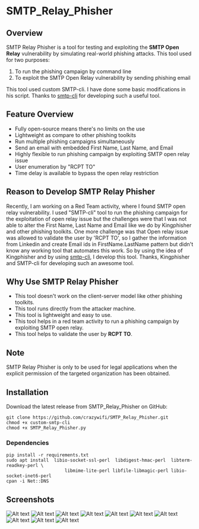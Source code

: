 # SMTP_Relay_Phisher

## Overview
SMTP Relay Phisher is a tool for testing and exploiting the **SMTP Open Relay** vulnerability by simulating real-world phishing attacks. 
This tool used for two purposes:

1. To run the phishing campaign by command line 
2. To exploit the SMTP Open Relay vulnerability by sending phishing email

This tool used custom SMTP-cli. I have done some basic modifications in his script.
Thanks to [smtp-cli](https://github.com/mludvig/smtp-cli) for developing such a useful tool.

## Feature Overview
* Fully open-source means there's no limits on the use
* Lightweight as compare to other phishing toolkits
* Run multiple phishing campaigns simultaneously
* Send an email with embedded First Name, Last Name, and Email
* Highly flexible to run phishing campaign by exploiting SMTP open relay issue
* User enumeration by "RCPT TO"
* Time delay is available to bypass the open relay restriction

## Reason to Develop SMTP Relay Phisher
Recently, I am working on a Red Team activity, where I found SMTP open relay vulnerability. I used "SMTP-cli" tool to run the phishing campaign for the exploitation of open relay issue but the challenges were that I was not able to alter the First Name, Last Name and Email like we do by Kingphisher and other phishing toolkits. One more challenge was that Open relay issue was allowed to validate the user by 'RCPT TO', so  I gather the information from Linkedin and create Email ids in FirstName.LastName pattern but didn't know any working tool that automates this work. So by using the idea of Kingphisher and by using [smtp-cli](https://github.com/mludvig/smtp-cli), I develop this tool. Thanks, Kingphisher and SMTP-cli for developing such an awesome tool.
  
## Why Use SMTP Relay Phisher
* This tool doesn't work on the client-server model like other phishing toolkits. 
* This tool runs directly from the attacker machine. 
* This tool is lightweight and easy to use.
* This tool helps in a red team activity to run a phishing campaign by exploiting SMTP open relay.
* This tool helps to validate the user by **RCPT TO**.

## Note
SMTP Relay Phisher is only to be used for legal applications when the explicit permission of the targeted organization has been obtained.

## Installation
Download the latest release from SMTP_Relay_Phisher on GitHub:
```
git clone https://github.com/crazywifi/SMTP_Relay_Phisher.git
chmod +x custom-smtp-cli
chmod +x SMTP_Relay_Phisher.py
```
### Dependencies
```
pip install -r requirements.txt
sudo apt install  libio-socket-ssl-perl  libdigest-hmac-perl  libterm-readkey-perl \
                      libmime-lite-perl libfile-libmagic-perl libio-socket-inet6-perl
cpan -i Net::DNS
```
## Screenshots
![Alt text](https://raw.githubusercontent.com/crazywifi/SMTP_Relay_Phisher/master/poc/1.PNG)
![Alt text](https://raw.githubusercontent.com/crazywifi/SMTP_Relay_Phisher/master/poc/2.PNG)
![Alt text](https://raw.githubusercontent.com/crazywifi/SMTP_Relay_Phisher/master/poc/3.PNG)
![Alt text](https://raw.githubusercontent.com/crazywifi/SMTP_Relay_Phisher/master/poc/10.PNG)
![Alt text](https://raw.githubusercontent.com/crazywifi/SMTP_Relay_Phisher/master/poc/4.PNG)
![Alt text](https://raw.githubusercontent.com/crazywifi/SMTP_Relay_Phisher/master/poc/5.PNG)
![Alt text](https://raw.githubusercontent.com/crazywifi/SMTP_Relay_Phisher/master/poc/11.PNG)
![Alt text](https://raw.githubusercontent.com/crazywifi/SMTP_Relay_Phisher/master/poc/6.PNG)
![Alt text](https://raw.githubusercontent.com/crazywifi/SMTP_Relay_Phisher/master/poc/7.PNG)
![Alt text](https://raw.githubusercontent.com/crazywifi/SMTP_Relay_Phisher/master/poc/9.png)
